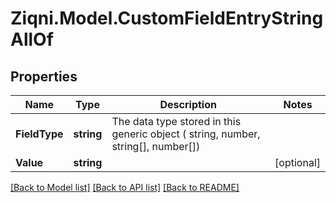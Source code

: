 
# Ziqni.Model.CustomFieldEntryStringAllOf

## Properties

Name | Type | Description | Notes
------------ | ------------- | ------------- | -------------
**FieldType** | **string** | The data type stored in this generic object ( string, number, string[], number[]) | 
**Value** | **string** |  | [optional] 

[[Back to Model list]](../README.md#documentation-for-models)
[[Back to API list]](../README.md#documentation-for-api-endpoints)
[[Back to README]](../README.md)

